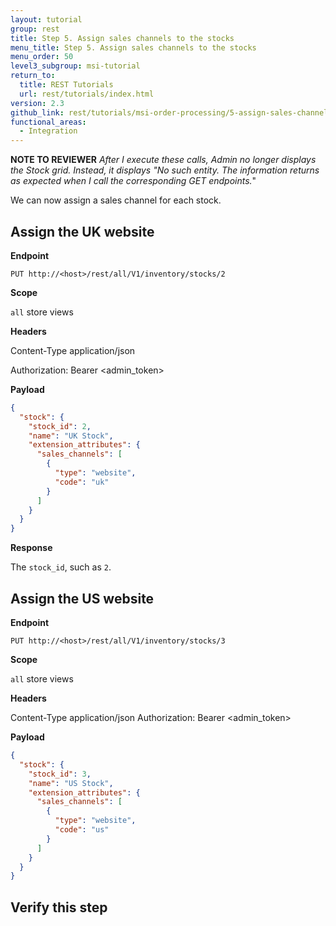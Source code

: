 ```yaml
---
layout: tutorial
group: rest
title: Step 5. Assign sales channels to the stocks
menu_title: Step 5. Assign sales channels to the stocks
menu_order: 50
level3_subgroup: msi-tutorial
return_to:
  title: REST Tutorials
  url: rest/tutorials/index.html
version: 2.3
github_link: rest/tutorials/msi-order-processing/5-assign-sales-channel.md
functional_areas:
  - Integration
---
```


**NOTE TO REVIEWER** _After I execute these calls, Admin no longer displays the Stock grid. Instead, it displays "No such entity. The information returns as expected when I call the corresponding GET endpoints._"


We can now assign a sales channel for each stock.

## Assign the UK website

**Endpoint**

`PUT http://<host>/rest/all/V1/inventory/stocks/2`

**Scope**

`all` store views

**Headers**

Content-Type application/json

Authorization: Bearer <admin_token>

**Payload**

``` json
{
  "stock": {
    "stock_id": 2,
    "name": "UK Stock",
    "extension_attributes": {
      "sales_channels": [
        {
          "type": "website",
          "code": "uk"
        }
      ]
    }
  }
}
```

**Response**

The `stock_id`, such as `2`.

## Assign the US website

**Endpoint**

`PUT http://<host>/rest/all/V1/inventory/stocks/3`

**Scope**

`all` store views

**Headers**

Content-Type application/json
Authorization: Bearer <admin_token>

**Payload**

``` json
{
  "stock": {
    "stock_id": 3,
    "name": "US Stock",
    "extension_attributes": {
      "sales_channels": [
        {
          "type": "website",
          "code": "us"
        }
      ]
    }
  }
}
```

## Verify this step
